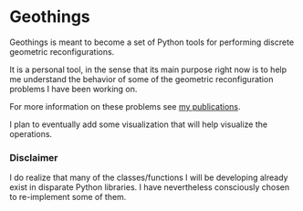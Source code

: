 # Geothings

Geothings is meant to become a set of Python tools for performing discrete geometric reconfigurations.

It is a personal tool, in the sense that its main purpose right now is to help me understand the behavior of some of the geometric reconfiguration problems I have been working on. 

For more information on these problems see [my publications](https://scholar.google.ca/citations?user=LJ7gHkQAAAAJ&hl=en).

I plan to eventually add some visualization that will help visualize the operations. 


### Disclaimer
I do realize that many of the classes/functions I will be developing already exist in disparate Python libraries. I have nevertheless consciously chosen to re-implement some of them. 

